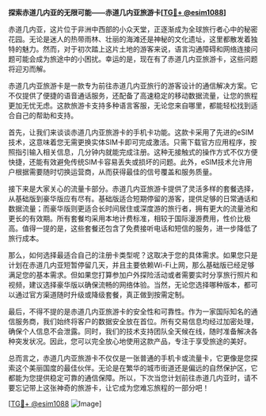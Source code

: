 **探索赤道几内亚的无限可能——赤道几内亚旅游卡[[TG💪+ @esim1088](https://t.me/s/esim1088)]**

赤道几内亚，这片位于非洲中西部的小众天堂，正逐渐成为全球旅行者心中的秘密花园。无论是迷人的热带雨林、壮丽的海滩还是神秘的文化遗址，这里都散发着独特的魅力。然而，对于初次踏上这片土地的游客来说，语言沟通障碍和网络连接问题可能会成为旅途中的小困扰。幸运的是，现在有了赤道几内亚旅游卡，这些问题将迎刃而解。

赤道几内亚旅游卡是一款专为前往赤道几内亚旅行的游客设计的通信解决方案。它不仅提供了便捷的语音通话服务，还配备了高速稳定的移动数据流量，让您的旅程更加无忧无虑。这款旅游卡支持多种语言客服，无论您来自哪里，都能轻松找到适合自己的帮助和支持。

首先，让我们来谈谈赤道几内亚旅游卡的手机卡功能。这款卡采用了先进的eSIM技术，这意味着您无需更换实体SIM卡即可完成激活。只需下载官方应用程序，按照指引输入相关信息，几分钟内就能完成注册。这种无接触式的操作方式不仅方便快捷，还能有效避免传统SIM卡容易丢失或损坏的问题。此外，eSIM技术允许用户根据需要随时切换运营商，从而获得最佳的信号覆盖和服务质量。

接下来是大家关心的流量卡部分。赤道几内亚旅游卡提供了灵活多样的套餐选择，从基础版到豪华版应有尽有。基础版适合短期停留的游客，提供足够的日常通话和数据流量；而豪华版则更适合长时间居住或深度游的旅行者，拥有更大的流量池和更长的有效期。所有套餐均采用本地计费标准，相较于国际漫游费用，性价比极高。值得一提的是，这些套餐还包含了免费接听电话和短信的服务，进一步降低了旅行成本。

那么，如何选择最适合自己的注册卡类型呢？这取决于您的具体需求。如果您只是计划在赤道几内亚短暂停留几天，并且主要依赖Wi-Fi上网，那么基础版已经足够满足您的基本需求。但如果您打算参加户外探险活动或者需要实时分享旅行照片和视频，建议选择豪华版以确保流畅的网络体验。当然，无论您选择哪种版本，都可以通过官方渠道随时升级或降级套餐，真正做到按需定制。

最后，不得不提的是赤道几内亚旅游卡的安全性和可靠性。作为一家国际知名的通信服务商，我们始终将客户的数据安全放在首位。所有交易信息均经过加密处理，确保个人信息不会泄露。同时，我们的技术支持团队全天候在线，随时准备解决各种突发状况。因此，您可以完全放心地使用这款产品，专注于享受旅途的美好。

总而言之，赤道几内亚旅游卡不仅仅是一张普通的手机卡或流量卡，它更像是您探索这个美丽国度的最佳伙伴。无论是在繁华的城市街道还是偏远的自然保护区，它都能为您提供稳定可靠的通信保障。所以，下次当您计划前往赤道几内亚时，请不要忘记带上这张神奇的旅游卡，让它成为您难忘旅程的一部分吧！

[[TG💪+ @esim1088](https://t.me/s/esim1088) ![Image](https://i.postimg.cc/4NQfJmqS/Snipaste-2025-05-13-00-14-12.png)]